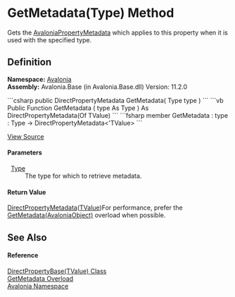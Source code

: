 # GetMetadata(Type) Method


Gets the <a href="T_Avalonia_AvaloniaPropertyMetadata">AvaloniaPropertyMetadata</a> which applies to this property when it is used with the specified type.



## Definition
**Namespace:** <a href="N_Avalonia">Avalonia</a>  
**Assembly:** Avalonia.Base (in Avalonia.Base.dll) Version: 11.2.0

<Tabs groupId="api-code-preview">
<TabItem value="csharp" label="C#">
```csharp
public DirectPropertyMetadata<TValue> GetMetadata(
	Type type
)
```
</TabItem>
<TabItem value="vb" label="VB">
```vb
Public Function GetMetadata ( 
	type As Type
) As DirectPropertyMetadata(Of TValue)
```
</TabItem>
<TabItem value="fsharp" label="F#">
```fsharp
member GetMetadata : 
        type : Type -> DirectPropertyMetadata<'TValue> 
```
</TabItem>
</Tabs>



<a href="https://github.com/AvaloniaUI/Avalonia/tree/master/src/Avalonia.Base/DirectPropertyBase.cs#L89" title="View the source code">View Source</a>



#### Parameters
<dl><dt>  <a href="https://learn.microsoft.com/dotnet/api/system.type" target="_blank" rel="noopener noreferrer">Type</a></dt><dd>The type for which to retrieve metadata.</dd></dl>

#### Return Value
<a href="T_Avalonia_DirectPropertyMetadata_1">DirectPropertyMetadata</a>(<a href="T_Avalonia_DirectPropertyBase_1">TValue</a>)For performance, prefer the <a href="M_Avalonia_AvaloniaProperty_GetMetadata">GetMetadata(AvaloniaObject)</a> overload when possible.

## See Also


#### Reference
<a href="T_Avalonia_DirectPropertyBase_1">DirectPropertyBase(TValue) Class</a>  
<a href="Overload_Avalonia_DirectPropertyBase_1_GetMetadata">GetMetadata Overload</a>  
<a href="N_Avalonia">Avalonia Namespace</a>  

